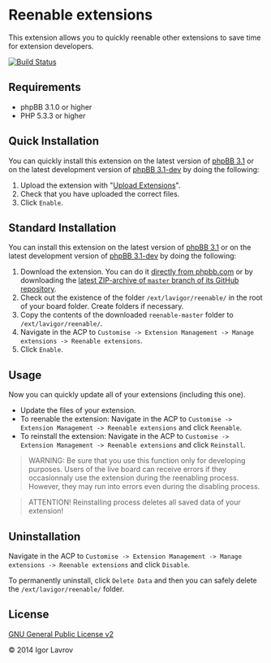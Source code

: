 Reenable extensions
===================
This extension allows you to quickly reenable other extensions to save time for extension developers.

[![Build Status](https://travis-ci.org/lavigor/reenable.svg?branch=master)](https://travis-ci.org/lavigor/reenable)

## Requirements
* phpBB 3.1.0 or higher
* PHP 5.3.3 or higher

## Quick Installation
You can quickly install this extension on the latest version of [phpBB 3.1](https://www.phpbb.com/downloads/) or on the latest development version of [phpBB 3.1-dev](https://github.com/phpbb/phpbb3) by doing the following:

1. Upload the extension with "[Upload Extensions](https://github.com/BoardTools/upload)".
2. Check that you have uploaded the correct files.
3. Click `Enable`.

## Standard Installation
You can install this extension on the latest version of [phpBB 3.1](https://www.phpbb.com/downloads/) or on the latest development version of [phpBB 3.1-dev](https://github.com/phpbb/phpbb3) by doing the following:

1. Download the extension. You can do it [directly from phpbb.com](https://www.phpbb.com/customise/db/extension/reenable/) or by downloading the [latest ZIP-archive of `master` branch of its GitHub repository](https://github.com/lavigor/reenable/archive/master.zip).
2. Check out the existence of the folder `/ext/lavigor/reenable/` in the root of your board folder. Create folders if necessary.
3. Copy the contents of the downloaded `reenable-master` folder to `/ext/lavigor/reenable/`.
4. Navigate in the ACP to `Customise -> Extension Management -> Manage extensions -> Reenable extensions`.
5. Click `Enable`.

## Usage
Now you can quickly update all of your extensions (including this one).

- Update the files of your extension.
- To reenable the extension: Navigate in the ACP to `Customise -> Extension Management -> Reenable extensions` and click `Reenable`.
- To reinstall the extension: Navigate in the ACP to `Customise -> Extension Management -> Reenable extensions` and click `Reinstall`.

> WARNING: Be sure that you use this function only for developing purposes. Users of the live board can receive errors if they occasionnaly use the extension during the reenabling process.
> However, they may run into errors even during the disabling process.

> ATTENTION! Reinstalling process deletes all saved data of your extension!

## Uninstallation
Navigate in the ACP to `Customise -> Extension Management -> Manage extensions -> Reenable extensions` and click `Disable`.

To permanently uninstall, click `Delete Data` and then you can safely delete the `/ext/lavigor/reenable/` folder.

## License
[GNU General Public License v2](http://opensource.org/licenses/GPL-2.0)

© 2014 Igor Lavrov